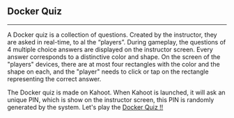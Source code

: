 ## Docker Quiz

--------

A Docker quiz is a collection of questions. Created by the instructor, they are asked in real-time, to al the “players”.
During gameplay, the questions of 4 multiple choice answers are displayed on the instructor screen. Every answer corresponds to a distinctive color and shape. 
On the screen of the "players" devices, there are at most four rectangles with the color and the shape on each, and the "player" needs to click or tap on the rectangle representing the correct answer. 

The Docker quiz is made on Kahoot. When Kahoot is launched, it will ask an unique PIN, which is show on the instructor screen, this PIN is randomly generated by the system. 
Let's play the [Docker Quiz !!](http://www.kahoot.it)
